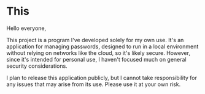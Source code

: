 # This
Hello everyone,

This project is a program I've developed solely for my own use. It's an application for managing passwords, designed to run in a local environment without relying on networks like the cloud, so it's likely secure. However, since it's intended for personal use, I haven't focused much on general security considerations.

I plan to release this application publicly, but I cannot take responsibility for any issues that may arise from its use. Please use it at your own risk.
